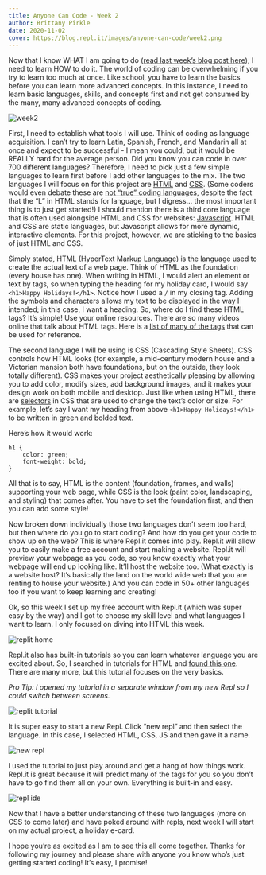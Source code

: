 ```yaml
---
title: Anyone Can Code - Week 2
author: Brittany Pirkle
date: 2020-11-02
cover: https://blog.repl.it/images/anyone-can-code/week2.png
---
```


Now that I know WHAT I am going to do ([read last week’s blog post here](https://blog.repl.it/anyone-can-code-week1)), I need to learn HOW to do it. The world of coding can be overwhelming if you try to learn too much at once. Like school, you have to learn the basics before you can learn more advanced concepts. In this instance, I need to learn basic languages, skills, and concepts first and not get consumed by the many, many advanced concepts of coding. 

![week2](https://blog.repl.it/images/anyone-can-code/week2.png)

First, I need to establish what tools I will use. Think of coding as language acquisition. I can’t try to learn Latin, Spanish, French, and Mandarin all at once and expect to be successful - I mean you could, but it would be REALLY hard for the average person. Did you know you can code in over 700 different languages? Therefore, I need to pick just a few simple languages to learn first before I add other languages to the mix. The two languages I will focus on for this project are [HTML](https://developer.mozilla.org/en-US/docs/Web/HTML) and [CSS](https://developer.mozilla.org/en-US/docs/Web/CSS). (Some coders would even debate these are [not “true” coding languages](https://ischool.syr.edu/why-html-is-not-a-programming-language/), despite the fact that the “L” in HTML stands for language, but I digress… the most important thing is to just get started!) I should mention there is a third core language that is often used alongside HTML and CSS for websites: [Javascript](https://developer.mozilla.org/en-US/docs/Web/JavaScript). HTML and CSS are static languages, but Javascript allows for more dynamic, interactive elements. For this project, however, we are sticking to the basics of just HTML and CSS.

Simply stated, HTML (HyperText Markup Language) is the language used to create the actual text of a web page. Think of HTML as the foundation (every house has one). When writing in HTML, I would alert an element or text by tags, so when typing the heading for my holiday card, I would say `<h1>Happy Holidays!</h1>`. Notice how I used a `/` in my closing tag. Adding the symbols and characters allows my text to be displayed in the way I intended; in this case, I want a heading. So, where do I find these HTML tags? It’s simple! Use your online resources. There are so many videos online that talk about HTML tags. Here is a [list of many of the tags](https://www.w3schools.com/tags/) that can be used for reference.

The second language I will be using is CSS (Cascading Style Sheets). CSS controls how HTML looks (for example, a mid-century modern house and a Victorian mansion both have foundations, but on the outside, they look totally different). CSS makes your project aesthetically pleasing by allowing you to add color, modify sizes, add background images, and it makes your design work on both mobile and desktop. Just like when using HTML, there are [selectors](https://www.w3schools.com/css/css_syntax.asp) in CSS that are used to change the text’s color or size. For example, let’s say I want my heading from above `<h1>Happy Holidays!</h1>` to be written in green and bolded text. 

Here’s how it would work: 

```
h1 {
    color: green;
    font-weight: bold;
}
```

All that is to say, HTML is the content (foundation, frames, and walls) supporting your web page, while CSS is the look (paint color, landscaping, and styling) that comes after. You have to set the foundation first, and then you can add some style! 

Now broken down individually those two languages don’t seem too hard, but then where do you go to start coding? And how do you get your code to show up on the web? This is where Repl.it comes into play. Repl.it will allow you to easily make a free account and start making a website. Repl.it will preview your webpage as you code, so you know exactly what your webpage will end up looking like. It’ll host the website too. (What exactly is a website host? It’s basically the land on the world wide web that you are renting to house your website.) And you can code in 50+ other languages too if you want to keep learning and creating!

Ok, so this week I set up my free account with Repl.it (which was super easy by the way) and I got to choose my skill level and what languages I want to learn. I only focused on diving into HTML this week. 

![replit home](https://blog.repl.it/images/anyone-can-code/2.4.png)

Repl.it also has built-in tutorials so you can learn whatever language you are excited about. So, I searched in tutorials for HTML and [found this one](https://repl.it/talk/learn/Getting-Started-with-HTML-in-10-minutes/16821). There are many more, but this tutorial focuses on the very basics. 

*Pro Tip: I opened my tutorial in a separate window from my new Repl so I could switch between screens.*

![replit tutorial](https://blog.repl.it/images/anyone-can-code/2.6.png)

It is super easy to start a new Repl. Click “new repl” and then select the language. In this case, I selected HTML, CSS, JS and then gave it a name. 

![new repl](https://blog.repl.it/images/anyone-can-code/2.5.png)

I used the tutorial to just play around and get a hang of how things work. Repl.it is great because it will predict many of the tags for you so you don’t have to go find them all on your own. Everything is built-in and easy. 

![repl ide](https://blog.repl.it/images/anyone-can-code/2.1.png)

Now that I have a better understanding of these two languages (more on CSS to come later) and have poked around with repls, next week I will start on my actual project, a holiday e-card. 

I hope you’re as excited as I am to see this all come together. Thanks for following my journey and please share with anyone you know who’s just getting started coding! It’s easy, I promise!